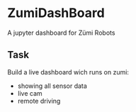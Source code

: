 # ZumiDashBoard
A jupyter dashboard for Zümi Robots

## Task
Build a live dashboard wich runs on zumi:
* showing all sensor data
* live cam
* remote driving
